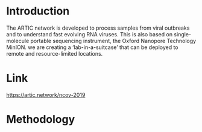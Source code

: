 # Introduction
The ARTIC network is developed to process samples from viral outbreaks and to understand fast evolving RNA viruses. This is also based on single-molecule portable sequencing instrument, the Oxford Nanopore Technology MinION. we are creating a ‘lab-in-a-suitcase’ that can be deployed to remote and resource-limited locations. 

# Link
https://artic.network/ncov-2019

# Methodology
